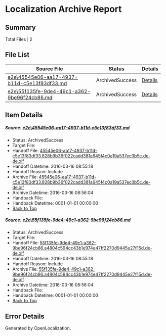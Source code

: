 # <a name='report-top'></a> Localization Archive Report

## Summary
 Total Files | 2

## File List
 Source File | Status | Details 
 ----------- | ------ | ------- 
 [e2e\45545e06-aa17-4937-b11d-c5e13f83df33.md](https://github.com/OpenLocalizationTest/oltest/blob/80ec1d88748170d19bc03b5589d0d4a1d09b65b7/e2e/45545e06-aa17-4937-b11d-c5e13f83df33.md) | ArchivedSuccess | [Details](#3d02daf29f31f5a33d27041b51f9e6b11ef060501)
 [e2e\55f135fe-9de4-49c1-a362-9be96f24cb86.md](https://github.com/OpenLocalizationTest/oltest/blob/80ec1d88748170d19bc03b5589d0d4a1d09b65b7/e2e/55f135fe-9de4-49c1-a362-9be96f24cb86.md) | ArchivedSuccess | [Details](#4699962033ade539e7185095620e583ba75898862)

## Item Details
##### <a name='3d02daf29f31f5a33d27041b51f9e6b11ef060501'></a> Source: [e2e\45545e06-aa17-4937-b11d-c5e13f83df33.md](https://github.com/OpenLocalizationTest/oltest/blob/80ec1d88748170d19bc03b5589d0d4a1d09b65b7/e2e/45545e06-aa17-4937-b11d-c5e13f83df33.md)
* Status: ArchivedSuccess
* Target File: 
* Handoff File: [45545e06-aa17-4937-b11d-c5e13f83df33.828b9b36f022cadd381a645f4c0a19a537ec0b5c.de-de.xlf](https://github.com/OpenLocalizationTestOrg/olhandoff/blob/156d24321123512bc1deab4e1953a9a3dc953494/ol-handoff/OpenLocalizationTestOrg/oltest.de-de/xinjiang/ht/45545e06-aa17-4937-b11d-c5e13f83df33.828b9b36f022cadd381a645f4c0a19a537ec0b5c.de-de.xlf)
* Handoff Datetime: 2016-03-16 08:55:18
* Handoff Reason: Include
* Archive File: [45545e06-aa17-4937-b11d-c5e13f83df33.828b9b36f022cadd381a645f4c0a19a537ec0b5c.de-de.xlf](https://github.com/OpenLocalizationTestOrg/olhandoff/blob/3fa9ae14fd4185096b76c223c9c2a13510d855aa/ol-handoff/OpenLocalizationTestOrg/oltest.de-de/xinjiang/ht/archive/45545e06-aa17-4937-b11d-c5e13f83df33.828b9b36f022cadd381a645f4c0a19a537ec0b5c.de-de.xlf)
* Archive Datetime: 2016-03-16 08:56:04
* Handback File: 
* Handback Datetime: 0001-01-01 00:00:00
* [Back to Top](#report-top)

##### <a name='4699962033ade539e7185095620e583ba75898862'></a> Source: [e2e\55f135fe-9de4-49c1-a362-9be96f24cb86.md](https://github.com/OpenLocalizationTest/oltest/blob/80ec1d88748170d19bc03b5589d0d4a1d09b65b7/e2e/55f135fe-9de4-49c1-a362-9be96f24cb86.md)
* Status: ArchivedSuccess
* Target File: 
* Handoff File: [55f135fe-9de4-49c1-a362-9be96f24cb86.a4804c594cc43b1e974e47ff2270d9445e27f15d.de-de.xlf](https://github.com/OpenLocalizationTestOrg/olhandoff/blob/156d24321123512bc1deab4e1953a9a3dc953494/ol-handoff/OpenLocalizationTestOrg/oltest.de-de/xinjiang/ht/55f135fe-9de4-49c1-a362-9be96f24cb86.a4804c594cc43b1e974e47ff2270d9445e27f15d.de-de.xlf)
* Handoff Datetime: 2016-03-16 08:55:18
* Handoff Reason: Include
* Archive File: [55f135fe-9de4-49c1-a362-9be96f24cb86.a4804c594cc43b1e974e47ff2270d9445e27f15d.de-de.xlf](https://github.com/OpenLocalizationTestOrg/olhandoff/blob/3fa9ae14fd4185096b76c223c9c2a13510d855aa/ol-handoff/OpenLocalizationTestOrg/oltest.de-de/xinjiang/ht/archive/55f135fe-9de4-49c1-a362-9be96f24cb86.a4804c594cc43b1e974e47ff2270d9445e27f15d.de-de.xlf)
* Archive Datetime: 2016-03-16 08:56:04
* Handback File: 
* Handback Datetime: 0001-01-01 00:00:00
* [Back to Top](#report-top)


## Error Details

Generated by OpenLocalization.
